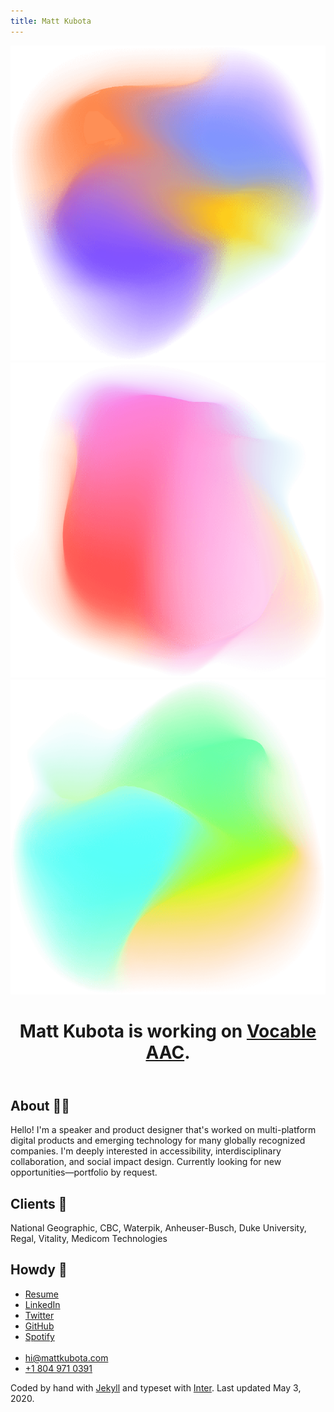 ```yaml
---
title: Matt Kubota
---
```


<div class="gradient-wrap">
  <img src="/assets/images/gradient-1.png" aria-hidden="true" class="gradient-1">
  <img src="/assets/images/gradient-2.png" aria-hidden="true" class="gradient-2">
  <img src="/assets/images/gradient-3.png" aria-hidden="true" class="gradient-3">
</div>
<main class="grid">
  <header class="item-1">
    <h1>Matt Kubota is working on <a href="https://vocable.app">Vocable AAC</a>.</h1>
  </header>
  <section class="item-2">
    <h2 class="font-size--default">About <span aria-hidden="true">✌🏼</span></h2>
    <p class="font-size--default">Hello! I'm a speaker and product designer that's worked on multi-platform digital products and emerging technology for many globally recognized companies. I'm deeply interested in accessibility, interdisciplinary collaboration, and social impact design. Currently looking for new opportunities—portfolio by request.</p>
  </section>
  <section class="item-3">
    <h2 class="font-size--default">Clients <span aria-hidden="true">🧠</span></h2>
    <p class="font-size--default">National Geographic, CBC, Waterpik, Anheuser-Busch, Duke University, Regal, Vitality, Medicom Technologies</p>
  </section>
  <section class="item-4">
    <h2 class="font-size--default">Howdy <span aria-hidden="true">🤠</span></h2>
    <ul class="font-size--default">
      <li><a href="https://mattkubota.com/assets/files/resume.pdf" aria-label="PDF Resume">Resume</a></li>
      <li><a href="https://www.linkedin.com/in/mattkubota/" aria-label="LinkedIn Profile">LinkedIn</a></li>
      <li><a href="https://twitter.com/mattkubota" aria-label="Twitter Profile">Twitter</a></li>
      <li><a href="https://github.com/mattkubota" aria-label="GitHub Profile">GitHub</a></li>
      <li><a href="https://open.spotify.com/playlist/2mv9IzC6od9rSVMfnPQl87?si=Drkmw4mhRpeEd27yunwbxw" aria-label="Spotify Playlist">Spotify</a></li>
      <br>
      <li><a href="mailto:hi@mattkubota.com">hi@mattkubota.com</a></li>
      <li><a href="tel:+1-804-971-0391">+1 804 971 0391</a></li>
    </ul>
  </section>
  <footer class="item-5">
    <p>Coded by hand with <a href="https://jekyllrb.com/">Jekyll</a> and typeset with <a href="https://rsms.me/inter/">Inter</a>. Last updated May 3, 2020.</p>
    <!-- {% for item in site.data.navigation %}
      <a href="{{ item.link }}" {% if page.url == item.link %}class="current"{% endif %}>
        {{ item.name }}
      </a>
    {% endfor %} -->
  </footer>
</main>